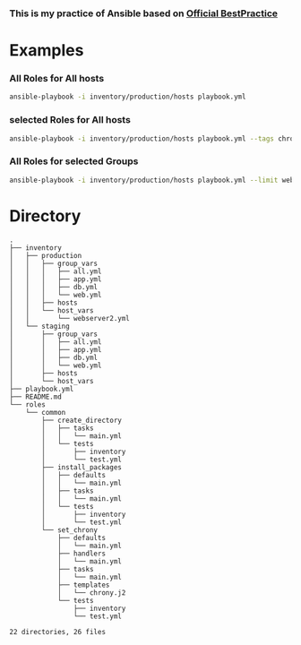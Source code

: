 ### This is my practice of Ansible based on [Official BestPractice](https://docs.ansible.com/ansible/latest/user_guide/playbooks_best_practices.html)

# Examples

### All Roles for All hosts
```bash
ansible-playbook -i inventory/production/hosts playbook.yml
```

### selected Roles for All hosts
```bash
ansible-playbook -i inventory/production/hosts playbook.yml --tags chrony
```

### All Roles for selected Groups
```bash
ansible-playbook -i inventory/production/hosts playbook.yml --limit web
```

# Directory

```
.
├── inventory
│   ├── production
│   │   ├── group_vars
│   │   │   ├── all.yml
│   │   │   ├── app.yml
│   │   │   ├── db.yml
│   │   │   └── web.yml
│   │   ├── hosts
│   │   └── host_vars
│   │       └── webserver2.yml
│   └── staging
│       ├── group_vars
│       │   ├── all.yml
│       │   ├── app.yml
│       │   ├── db.yml
│       │   └── web.yml
│       ├── hosts
│       └── host_vars
├── playbook.yml
├── README.md
└── roles
    └── common
        ├── create_directory
        │   ├── tasks
        │   │   └── main.yml
        │   └── tests
        │       ├── inventory
        │       └── test.yml
        ├── install_packages
        │   ├── defaults
        │   │   └── main.yml
        │   ├── tasks
        │   │   └── main.yml
        │   └── tests
        │       ├── inventory
        │       └── test.yml
        └── set_chrony
            ├── defaults
            │   └── main.yml
            ├── handlers
            │   └── main.yml
            ├── tasks
            │   └── main.yml
            ├── templates
            │   └── chrony.j2
            └── tests
                ├── inventory
                └── test.yml

22 directories, 26 files
```
